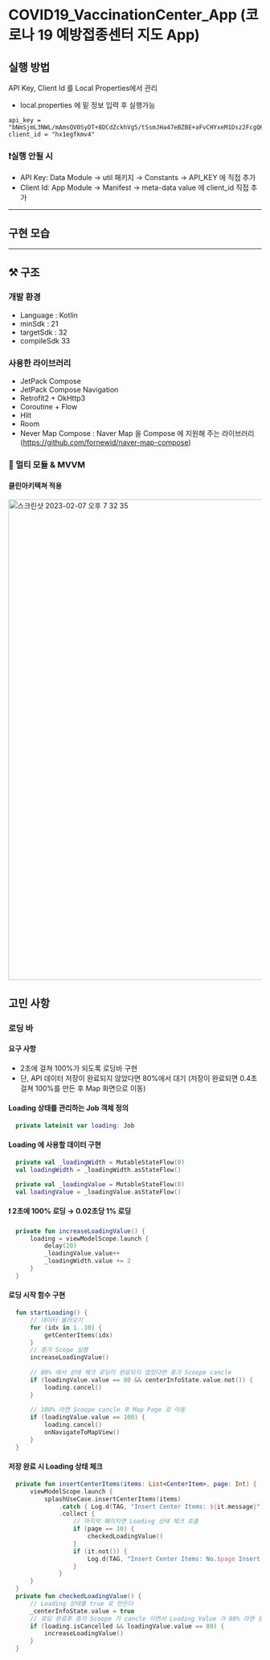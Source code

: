 # COVID19_VaccinationCenter_App (코로나 19 예방접종센터 지도 App)

## 실행 방법
API Key, Client Id 를 Local Properties에서 관리
- local.properties 에 밑 정보 입력 후 실행가능

```
api_key = "bNmSjmL3NWL/mAmsQV0SyDT+8DCdZckhVg5/tSsmJHa47eBZBE+aFvCHYxeM1Dsz2FcgQ64elqYL3mr6GUyjOg=="
client_id = "hx1egfkmv4"
```
### ❗️실행 안될 시 
- API Key: Data Module → util 패키지 → Constants → API_KEY 에 직접 추가
- Client Id: App Module → Manifest → meta-data value 에 client_id 직접 추가

---

## 구현 모습


---

## ⚒ 구조

### 개발 환경
- Language : Kotlin
- minSdk : 21
- targetSdk : 32
- compileSdk 33

### 사용한 라이브러리
- JetPack Compose
- JetPack Compose Navigation
- Retrofit2 + OkHttp3
- Coroutine + Flow
- Hlit
- Room
- Never Map Compose 
: Naver Map 을 Compose 에  지원해 주는 라이브러리 (https://github.com/fornewid/naver-map-compose)

### 📌 멀티 모듈 & MVVM
#### 클린아키텍쳐 적용
<img width="956" alt="스크린샷 2023-02-07 오후 7 32 35" src="https://user-images.githubusercontent.com/83493143/227753590-fba5f914-fb59-4ba6-a890-51682fd1ed29.png">


## 고민 사항

### 로딩 바

#### 요구 사항
- 2초에 걸쳐 100%가 되도록 로딩바 구현 
- 단, API 데이터 저장이 완료되지 않았다면 80%에서 대기  (저장이 완료되면 0.4초 걸쳐 100%를 만든 후 Map 화면으로 이동)

#### Loading 상태를 관리하는 Job 객체 정의
```kotlin
  private lateinit var loading: Job
```

#### Loading 에 사용할 데이터 구현
```kotlin
  private val _loadingWidth = MutableStateFlow(0)
  val loadingWidth = _loadingWidth.asStateFlow()

  private val _loadingValue = MutableStateFlow(0)
  val loadingValue = _loadingValue.asStateFlow()
```

#### ❗️ 2초에 100% 로딩 → 0.02초당 1% 로딩

```kotlin
  private fun increaseLoadingValue() {
      loading = viewModelScope.launch {
          delay(20)
          _loadingValue.value++
          _loadingWidth.value += 2
      }
  }
```

#### 로딩 시작 함수 구현
```kotlin
  fun startLoading() {
      // 데이터 불러오기
      for (idx in 1..10) {
          getCenterItems(idx)
      }
      // 증가 Scope 실행
      increaseLoadingValue()
      
      // 80% 에서 상태 체크 로딩이 완료되지 않았다면 증가 Scoope cancle
      if (loadingValue.value == 80 && centerInfoState.value.not()) {
          loading.cancel()
      }
      
      // 100% 라면 Scoope cancle 후 Map Page 로 이동
      if (loadingValue.value == 100) {
          loading.cancel()
          onNavigateToMapView()
      }
  }
```

#### 저장 완료 시 Loading 상태 체크
```kotlin
  private fun insertCenterItems(items: List<CenterItem>, page: Int) {
      viewModelScope.launch {
          splashUseCase.insertCenterItems(items)
              .catch { Log.d(TAG, "Insert Center Items: ${it.message}") }
              .collect {
                  // 마지막 페이지면 Loading 상태 체크 호출
                  if (page == 10) {                
                      checkedLoadingValue()
                  }
                  if (it.not()) {
                      Log.d(TAG, "Insert Center Items: No.$page Insert Failure")
                  }
              }
      }
  }
  private fun checkedLoadingValue() {
      // Loading 상태를 true 로 만든다
      _centerInfoState.value = true
      // 로딩 완료후 증가 Scoope 가 cancle 이면서 Loading Value 가 80% 라면 증가 Scoope를 다시 실행 시킨다.
      if (loading.isCancelled && loadingValue.value == 80) {
          increaseLoadingValue()
      }
  }
```
